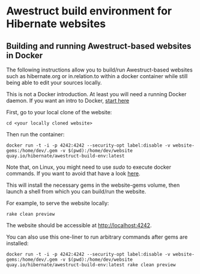 # Awestruct build environment for Hibernate websites

## Building and running Awestruct-based websites in Docker

The following instructions allow you to build/run Awestruct-based websites
such as hibernate.org or in.relation.to within a docker container
while still being able to edit your sources locally.

This is not a Docker introduction.
At least you will need a running Docker daemon.
If you want an intro to Docker, [start here](https://docs.docker.com/)

First, go to your local clone of the website:

```
cd <your locally cloned website>
```

Then run the container:

```
docker run -t -i -p 4242:4242 --security-opt label:disable -v website-gems:/home/dev/.gem -v $(pwd):/home/dev/website quay.io/hibernate/awestruct-build-env:latest
```

Note that, on Linux, you might need to use _sudo_ to execute docker commands.
If you want to avoid that have a look [here](https://docs.docker.com/install/linux/linux-postinstall/#manage-docker-as-a-non-root-user).

This will install the necessary gems in the website-gems volume,
then launch a shell from which you can build/run the website.

For example, to serve the website locally:

```
rake clean preview
```

The website should be accessible at <http://localhost:4242>.

You can also use this one-liner to run arbitrary commands after gems are installed:

```
docker run -t -i -p 4242:4242 --security-opt label:disable -v website-gems:/home/dev/.gem -v $(pwd):/home/dev/website quay.io/hibernate/awestruct-build-env:latest rake clean preview
```
